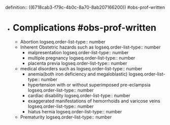 definition:: ((6718cab3-f79c-4b0c-8a70-8ab207166200)) #obs-prof-written

- # Complications #obs-prof-written
	- Abortion
	  logseq.order-list-type:: number
	- Inherent Obstetric hazards such as
	  logseq.order-list-type:: number
		- malpresentation
		  logseq.order-list-type:: number
		- multiple pregnancy
		  logseq.order-list-type:: number
		- placenta previa
		  logseq.order-list-type:: number
	- medical disorders such as 
	  logseq.order-list-type:: number
		- anemia(both iron deficiency and megaloblastic)
		  logseq.order-list-type:: number
		- hypertension with or without superimposed pre-eclampsia
		  logseq.order-list-type:: number
		- cardiac disability
		  logseq.order-list-type:: number
		- exaggerated manifestations of hemorrhoids and varicose veins
		  logseq.order-list-type:: number
		- hiatus hernia
		  logseq.order-list-type:: number
	- Prematurity
	  logseq.order-list-type:: number